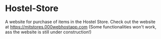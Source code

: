 # Hostel-Store
A website for purchase of items in the Hostel Store.
Check out the website at https://mitstores.000webhostapp.com
(Some functionalities won't work, ass the website is still under construction!)
